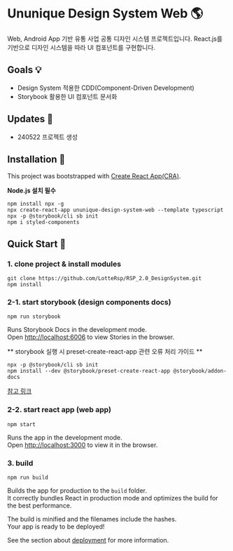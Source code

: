 # Ununique Design System Web 🌎

Web, Android App 기반 유통 사업 공통 디자인 시스템 프로젝트입니다.
React.js를 기반으로 디자인 시스템을 따라 UI 컴포넌트를 구현합니다.

## Goals 💡
- Design System 적용한 CDD(Component-Driven Development)
- Storybook 활용한 UI 컴포넌트 문서화

## Updates 📝
- 240522 프로젝트 생성

## Installation 🚀
This project was bootstrapped with [Create React App(CRA)](https://github.com/facebook/create-react-app).

**Node.js 설치 필수**
```
npm install npx -g
npx create-react-app ununique-design-system-web --template typescript
npx -p @storybook/cli sb init
npm i styled-components
```

## Quick Start 🚀

### 1. clone project & install modules
```
git clone https://github.com/LotteRsp/RSP_2.0_DesignSystem.git
npm install
```

### 2-1. start storybook (design components docs)
```
npm run storybook
```
Runs Storybook Docs in the development mode.\
Open [http://localhost:6006](http://localhost:6006) to view Stories in the browser.

** storybook 실행 시 preset-create-react-app 관련 오류 처리 가이드 **
```
npx -p @storybook/cli sb init
npm install --dev @storybook/preset-create-react-app @storybook/addon-docs
```
[참고 링크](https://velog.io/@velopert/storybook-tips-and-tutorial-conclusion)


### 2-2. start react app (web app)
```
npm start
```
Runs the app in the development mode.\
Open [http://localhost:3000](http://localhost:3000) to view it in the browser.

### 3. build
```
npm run build
```
Builds the app for production to the `build` folder.\
It correctly bundles React in production mode and optimizes the build for the best performance.

The build is minified and the filenames include the hashes.\
Your app is ready to be deployed!

See the section about [deployment](https://facebook.github.io/create-react-app/docs/deployment) for more information.

